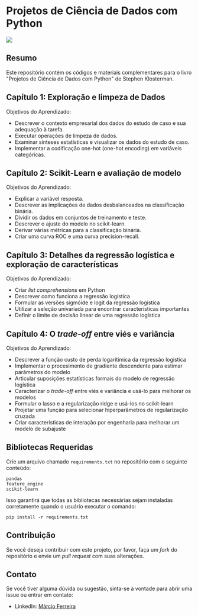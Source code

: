 # Projetos de Ciência de Dados com Python

<img src="https://github.com/msftro/MLFlow/assets/145237548/f8848c13-34e4-4141-8593-b753a131eb5f">

## Resumo

Este repositório contém os códigos e materiais complementares para o livro "Projetos de Ciência de Dados com Python" de Stephen Klosterman.

## Capítulo 1: Exploração e limpeza de Dados

Objetivos do Aprendizado:

- Descrever o contexto empresarial dos dados do estudo de caso e sua adequação à tarefa.
- Executar operações de limpeza de dados.
- Examinar sínteses estatísticas e visualizar os dados do estudo de caso.
- Implementar a codificação one-hot (one-hot encoding) em variáveis categóricas.

## Capítulo 2: Scikit-Learn e avaliação de modelo

Objetivos do Aprendizado:

- Explicar a variável resposta.
- Descrever as implicações de dados desbalanceados na classificação binária.
- Dividir os dados em conjuntos de treinamento e teste.
- Descrever o ajuste do modelo no scikit-learn.
- Derivar várias métricas para a classificação binária.
- Criar uma curva ROC e uma curva precision-recall.

## Capítulo 3: Detalhes da regressão logística e exploração de características

Objetivos do Aprendizado:

- Criar *list comprehensions* em Python
- Descrever como funciona a regressão logística
- Formular as versões sigmóide e logit da regressão logística
- Utilizar a seleção univariada para encontrar características importantes
- Definir o limite de decisão linear de uma regressão logística

## Capítulo 4: O *trade-off* entre viés e variância

Objetivos do Aprendizado:

- Descrever a função custo de perda logarítimica da regressão logística
- Implementar o procesimento de gradiente descendente para estimar parâmetros do modelo
- Articular suposições estatísticas formais do modelo de regressão logística
- Caracterizar o *trade-off* entre viés e variância e usá-lo para melhorar os modelos
- Formular o lasso e a regularização ridge e usá-los no scikit-learn
- Projetar uma função para selecionar hiperparâmetros de regularização cruzada
- Criar características de interação por engenharia para melhorar um modelo de subajuste

## Bibliotecas Requeridas

Crie um arquivo chamado `requirements.txt` no repositório com o seguinte conteúdo:

```plaintext
pandas
feature_engine
scikit-learn
```

Isso garantirá que todas as bibliotecas necessárias sejam instaladas corretamente quando o usuário executar o comando:

```
pip install -r requirements.txt
```

## Contribuição

Se você deseja contribuir com este projeto, por favor, faça um *fork* do repositório e envie um *pull request* com suas alterações.

## Contato

Se você tiver alguma dúvida ou sugestão, sinta-se à vontade para abrir uma issue ou entrar em contato:

- LinkedIn: [Márcio Ferreira](https://www.linkedin.com/in/ms-ferreira)
